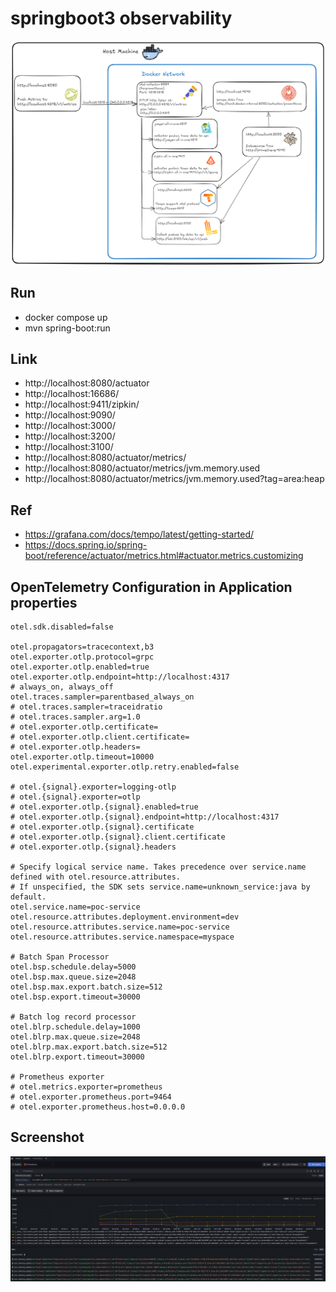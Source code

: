 # springboot3 observability

![Diagram](./image/lab5.png)

## Run
- docker compose up
- mvn spring-boot:run

## Link
- http://localhost:8080/actuator
- http://localhost:16686/
- http://localhost:9411/zipkin/
- http://localhost:9090/
- http://localhost:3000/
- http://localhost:3200/
- http://localhost:3100/
- http://localhost:8080/actuator/metrics/
- http://localhost:8080/actuator/metrics/jvm.memory.used
- http://localhost:8080/actuator/metrics/jvm.memory.used?tag=area:heap

## Ref
- https://grafana.com/docs/tempo/latest/getting-started/
- https://docs.spring.io/spring-boot/reference/actuator/metrics.html#actuator.metrics.customizing

## OpenTelemetry Configuration in Application properties
```
otel.sdk.disabled=false

otel.propagators=tracecontext,b3
otel.exporter.otlp.protocol=grpc
otel.exporter.otlp.enabled=true
otel.exporter.otlp.endpoint=http://localhost:4317
# always_on, always_off
otel.traces.sampler=parentbased_always_on
# otel.traces.sampler=traceidratio
# otel.traces.sampler.arg=1.0
# otel.exporter.otlp.certificate=
# otel.exporter.otlp.client.certificate=
# otel.exporter.otlp.headers=
otel.exporter.otlp.timeout=10000
otel.experimental.exporter.otlp.retry.enabled=false

# otel.{signal}.exporter=logging-otlp
# otel.{signal}.exporter=otlp
# otel.exporter.otlp.{signal}.enabled=true
# otel.exporter.otlp.{signal}.endpoint=http://localhost:4317
# otel.exporter.otlp.{signal}.certificate
# otel.exporter.otlp.{signal}.client.certificate
# otel.exporter.otlp.{signal}.headers

# Specify logical service name. Takes precedence over service.name defined with otel.resource.attributes.
# If unspecified, the SDK sets service.name=unknown_service:java by default.
otel.service.name=poc-service
otel.resource.attributes.deployment.environment=dev
otel.resource.attributes.service.name=poc-service
otel.resource.attributes.service.namespace=myspace

# Batch Span Processor
otel.bsp.schedule.delay=5000
otel.bsp.max.queue.size=2048
otel.bsp.max.export.batch.size=512
otel.bsp.export.timeout=30000

# Batch log record processor
otel.blrp.schedule.delay=1000
otel.blrp.max.queue.size=2048
otel.blrp.max.export.batch.size=512
otel.blrp.export.timeout=30000

# Prometheus exporter
# otel.metrics.exporter=prometheus
# otel.exporter.prometheus.port=9464
# otel.exporter.prometheus.host=0.0.0.0
```

## Screenshot
![Query1](./image/screenshot/query1.png)